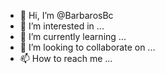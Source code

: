 - 👋 Hi, I’m @BarbarosBc
- 👀 I’m interested in ...
- 🌱 I’m currently learning ...
- 💞️ I’m looking to collaborate on ...
- 📫 How to reach me ...

<!---
BarbarosBc/BarbarosBc is a ✨ special ✨ repository because its `README.md` (this file) appears on your GitHub profile.
You can click the Preview link to take a look at your changes.
--->
